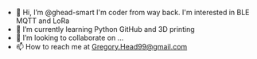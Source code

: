 - 👋 Hi, I’m @ghead-smart
 I'm coder from way back. 
 I'm interested in
   BLE MQTT and LoRa
- 🌱 I’m currently learning 
   Python GitHub and 3D printing
- 💞️ I’m looking to collaborate on ...
- 📫 How to reach me at Gregory.Head99@gmail.com



<!---
ghead-smart/ghead-smart is a ✨ special ✨ repository because its `README.md` (this file) appears on your GitHub profile.
You can click the Preview link to take a look at your changes.
--->
